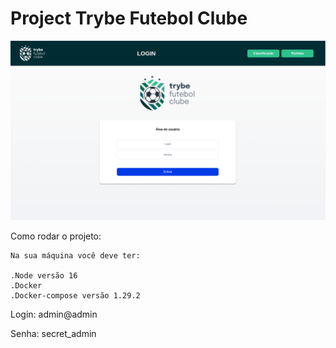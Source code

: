# Project Trybe Futebol Clube

<img src="/imgs/Tela_Login.png">

Como rodar o projeto:

    Na sua máquina você deve ter:

    .Node versão 16
    .Docker
    .Docker-compose versão 1.29.2


<p>Login: admin@admin </p>
<p>Senha: secret_admin </p>
